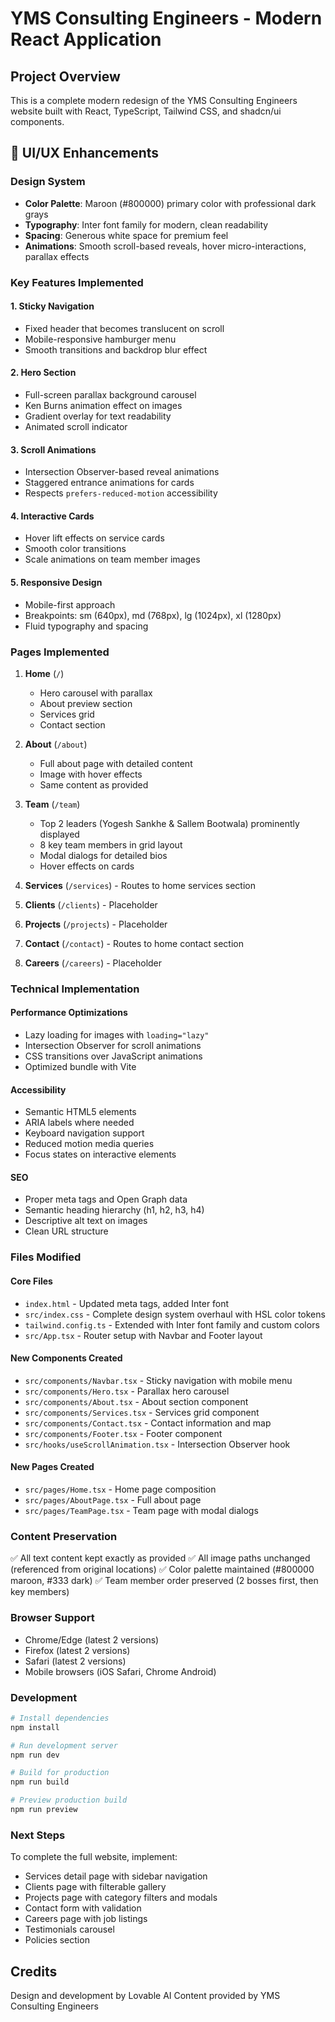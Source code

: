 # YMS Consulting Engineers - Modern React Application

## Project Overview
This is a complete modern redesign of the YMS Consulting Engineers website built with React, TypeScript, Tailwind CSS, and shadcn/ui components.

## 🎨 UI/UX Enhancements

### Design System
- **Color Palette**: Maroon (#800000) primary color with professional dark grays
- **Typography**: Inter font family for modern, clean readability
- **Spacing**: Generous white space for premium feel
- **Animations**: Smooth scroll-based reveals, hover micro-interactions, parallax effects

### Key Features Implemented

#### 1. **Sticky Navigation**
- Fixed header that becomes translucent on scroll
- Mobile-responsive hamburger menu
- Smooth transitions and backdrop blur effect

#### 2. **Hero Section**
- Full-screen parallax background carousel
- Ken Burns animation effect on images
- Gradient overlay for text readability
- Animated scroll indicator

#### 3. **Scroll Animations**
- Intersection Observer-based reveal animations
- Staggered entrance animations for cards
- Respects `prefers-reduced-motion` accessibility

#### 4. **Interactive Cards**
- Hover lift effects on service cards
- Smooth color transitions
- Scale animations on team member images

#### 5. **Responsive Design**
- Mobile-first approach
- Breakpoints: sm (640px), md (768px), lg (1024px), xl (1280px)
- Fluid typography and spacing

### Pages Implemented

1. **Home** (`/`)
   - Hero carousel with parallax
   - About preview section
   - Services grid
   - Contact section

2. **About** (`/about`)
   - Full about page with detailed content
   - Image with hover effects
   - Same content as provided

3. **Team** (`/team`)
   - Top 2 leaders (Yogesh Sankhe & Sallem Bootwala) prominently displayed
   - 8 key team members in grid layout
   - Modal dialogs for detailed bios
   - Hover effects on cards

4. **Services** (`/services`) - Routes to home services section
5. **Clients** (`/clients`) - Placeholder
6. **Projects** (`/projects`) - Placeholder  
7. **Contact** (`/contact`) - Routes to home contact section
8. **Careers** (`/careers`) - Placeholder

### Technical Implementation

#### Performance Optimizations
- Lazy loading for images with `loading="lazy"`
- Intersection Observer for scroll animations
- CSS transitions over JavaScript animations
- Optimized bundle with Vite

#### Accessibility
- Semantic HTML5 elements
- ARIA labels where needed
- Keyboard navigation support
- Reduced motion media queries
- Focus states on interactive elements

#### SEO
- Proper meta tags and Open Graph data
- Semantic heading hierarchy (h1, h2, h3, h4)
- Descriptive alt text on images
- Clean URL structure

### Files Modified

#### Core Files
- `index.html` - Updated meta tags, added Inter font
- `src/index.css` - Complete design system overhaul with HSL color tokens
- `tailwind.config.ts` - Extended with Inter font family and custom colors
- `src/App.tsx` - Router setup with Navbar and Footer layout

#### New Components Created
- `src/components/Navbar.tsx` - Sticky navigation with mobile menu
- `src/components/Hero.tsx` - Parallax hero carousel
- `src/components/About.tsx` - About section component
- `src/components/Services.tsx` - Services grid component
- `src/components/Contact.tsx` - Contact information and map
- `src/components/Footer.tsx` - Footer component
- `src/hooks/useScrollAnimation.tsx` - Intersection Observer hook

#### New Pages Created
- `src/pages/Home.tsx` - Home page composition
- `src/pages/AboutPage.tsx` - Full about page
- `src/pages/TeamPage.tsx` - Team page with modal dialogs

### Content Preservation
✅ All text content kept exactly as provided
✅ All image paths unchanged (referenced from original locations)
✅ Color palette maintained (#800000 maroon, #333 dark)
✅ Team member order preserved (2 bosses first, then key members)

### Browser Support
- Chrome/Edge (latest 2 versions)
- Firefox (latest 2 versions)
- Safari (latest 2 versions)
- Mobile browsers (iOS Safari, Chrome Android)

### Development

```bash
# Install dependencies
npm install

# Run development server
npm run dev

# Build for production
npm run build

# Preview production build
npm run preview
```

### Next Steps
To complete the full website, implement:
- Services detail page with sidebar navigation
- Clients page with filterable gallery
- Projects page with category filters and modals
- Contact form with validation
- Careers page with job listings
- Testimonials carousel
- Policies section

## Credits
Design and development by Lovable AI
Content provided by YMS Consulting Engineers

